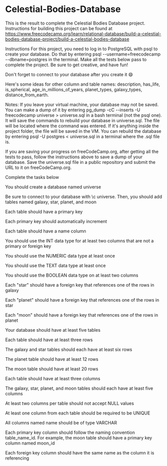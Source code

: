 # Celestial-Bodies-Database

This is the result to complete the Celestial Bodies Database project. Instructions for building this project can be found at https://www.freecodecamp.org/learn/relational-database/build-a-celestial-bodies-database-project/build-a-celestial-bodies-database

Instructions
For this project, you need to log in to PostgreSQL with psql to create your database. Do that by entering psql --username=freecodecamp --dbname=postgres in the terminal. Make all the tests below pass to complete the project. Be sure to get creative, and have fun!

Don't forget to connect to your database after you create it 😄

Here's some ideas for other column and table names: description, has_life, is_spherical, age_in_millions_of_years, planet_types, galaxy_types, distance_from_earth.

Notes:
If you leave your virtual machine, your database may not be saved. You can make a dump of it by entering pg_dump -cC --inserts -U freecodecamp universe > universe.sql in a bash terminal (not the psql one). It will save the commands to rebuild your database in universe.sql. The file will be located where the command was entered. If it's anything inside the project folder, the file will be saved in the VM. You can rebuild the database by entering psql -U postgres < universe.sql in a terminal where the .sql file is.

If you are saving your progress on freeCodeCamp.org, after getting all the tests to pass, follow the instructions above to save a dump of your database. Save the universe.sql file in a public repository and submit the URL to it on freeCodeCamp.org.

Complete the tasks below

You should create a database named universe

Be sure to connect to your database with \c universe. Then, you should add tables named galaxy, star, planet, and moon

Each table should have a primary key

Each primary key should automatically increment

Each table should have a name column

You should use the INT data type for at least two columns that are not a primary or foreign key

You should use the NUMERIC data type at least once

You should use the TEXT data type at least once

You should use the BOOLEAN data type on at least two columns

Each "star" should have a foreign key that references one of the rows in galaxy

Each "planet" should have a foreign key that references one of the rows in star

Each "moon" should have a foreign key that references one of the rows in planet

Your database should have at least five tables

Each table should have at least three rows

The galaxy and star tables should each have at least six rows

The planet table should have at least 12 rows

The moon table should have at least 20 rows

Each table should have at least three columns

The galaxy, star, planet, and moon tables should each have at least five columns

At least two columns per table should not accept NULL values

At least one column from each table should be required to be UNIQUE

All columns named name should be of type VARCHAR

Each primary key column should follow the naming convention table_name_id. For example, the moon table should have a primary key column named moon_id

Each foreign key column should have the same name as the column it is referencing
